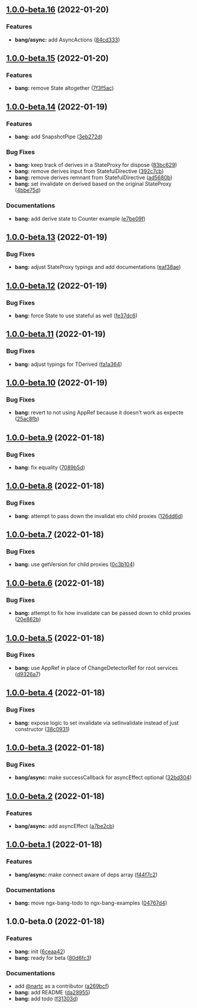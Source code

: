 ## [1.0.0-beta.16](https://github.com/nartc/nartc-workspace/compare/ngx-bang-v1.0.0-beta.15...ngx-bang-v1.0.0-beta.16) (2022-01-20)


### Features

* **bang/async:** add AsyncActions ([84cd333](https://github.com/nartc/nartc-workspace/commit/84cd3339e50b4835099afc904ad4a48e5428a906))

## [1.0.0-beta.15](https://github.com/nartc/nartc-workspace/compare/ngx-bang-v1.0.0-beta.14...ngx-bang-v1.0.0-beta.15) (2022-01-20)


### Features

* **bang:** remove State altogether ([7f3f5ac](https://github.com/nartc/nartc-workspace/commit/7f3f5ac28900ecd4e5f951e9049ee3cf2616cace))

## [1.0.0-beta.14](https://github.com/nartc/nartc-workspace/compare/ngx-bang-v1.0.0-beta.13...ngx-bang-v1.0.0-beta.14) (2022-01-19)


### Features

* **bang:** add SnapshotPipe ([3eb272d](https://github.com/nartc/nartc-workspace/commit/3eb272d7fc92dc9c7bfee5e679a23b3c108fbfba))


### Bug Fixes

* **bang:** keep track of derives in a StateProxy for dispose ([83bc629](https://github.com/nartc/nartc-workspace/commit/83bc6294ce29d2c8121556108fc94eff06af0ea6))
* **bang:** remove derives input from StatefulDirective ([392c7cb](https://github.com/nartc/nartc-workspace/commit/392c7cbd7bd910766fdb82bc7a865c2de1d02e3f))
* **bang:** remove derives remnant from StatefulDirective ([ad5680b](https://github.com/nartc/nartc-workspace/commit/ad5680bb0444d9a1cb393baf9d7e409c295e8012))
* **bang:** set invalidate on derived based on the original StateProxy ([4bbe75d](https://github.com/nartc/nartc-workspace/commit/4bbe75dd5dc7996276fa9dffa83aa3478f29b40d))


### Documentations

* **bang:** add derive state to Counter example ([e7be09f](https://github.com/nartc/nartc-workspace/commit/e7be09fcdaa78343f9d1b4185f41a562b3754677))

## [1.0.0-beta.13](https://github.com/nartc/nartc-workspace/compare/ngx-bang-v1.0.0-beta.12...ngx-bang-v1.0.0-beta.13) (2022-01-19)


### Bug Fixes

* **bang:** adjust StateProxy typings and add documentations ([eaf38ae](https://github.com/nartc/nartc-workspace/commit/eaf38ae82517f12ca687e1037ba225fea64b6012))

## [1.0.0-beta.12](https://github.com/nartc/nartc-workspace/compare/ngx-bang-v1.0.0-beta.11...ngx-bang-v1.0.0-beta.12) (2022-01-19)


### Bug Fixes

* **bang:** force State to use stateful as well ([fe37dc6](https://github.com/nartc/nartc-workspace/commit/fe37dc62ee3fc0460a9417a891a2fe3fe5f669ec))

## [1.0.0-beta.11](https://github.com/nartc/nartc-workspace/compare/ngx-bang-v1.0.0-beta.10...ngx-bang-v1.0.0-beta.11) (2022-01-19)


### Bug Fixes

* **bang:** adjust typings for TDerived ([fa1a364](https://github.com/nartc/nartc-workspace/commit/fa1a36425ef5fec98305b4ea4e30d9e7f193c3ab))

## [1.0.0-beta.10](https://github.com/nartc/nartc-workspace/compare/ngx-bang-v1.0.0-beta.9...ngx-bang-v1.0.0-beta.10) (2022-01-19)


### Bug Fixes

* **bang:** revert to not using AppRef because it doesn't work as expecte ([25ac8fb](https://github.com/nartc/nartc-workspace/commit/25ac8fbff9d3242441336a40bb658ad56e61a6d3))

## [1.0.0-beta.9](https://github.com/nartc/nartc-workspace/compare/ngx-bang-v1.0.0-beta.8...ngx-bang-v1.0.0-beta.9) (2022-01-18)


### Bug Fixes

* **bang:** fix equality ([7089b5d](https://github.com/nartc/nartc-workspace/commit/7089b5db3b9591aab5b524a50b05bf2b4c6b8cc0))

## [1.0.0-beta.8](https://github.com/nartc/nartc-workspace/compare/ngx-bang-v1.0.0-beta.7...ngx-bang-v1.0.0-beta.8) (2022-01-18)


### Bug Fixes

* **bang:** attempt to pass down the invalidat eto child proxies ([126dd6d](https://github.com/nartc/nartc-workspace/commit/126dd6d54cc405cfc3eb12a4d9b9992d87987ee7))

## [1.0.0-beta.7](https://github.com/nartc/nartc-workspace/compare/ngx-bang-v1.0.0-beta.6...ngx-bang-v1.0.0-beta.7) (2022-01-18)


### Bug Fixes

* **bang:** use getVersion for child proxies ([0c3b104](https://github.com/nartc/nartc-workspace/commit/0c3b1045a7c9dfb671d0615dd95f074158c371fe))

## [1.0.0-beta.6](https://github.com/nartc/nartc-workspace/compare/ngx-bang-v1.0.0-beta.5...ngx-bang-v1.0.0-beta.6) (2022-01-18)


### Bug Fixes

* **bang:** attempt to fix how invalidate can be passed down to child proxies ([20e862b](https://github.com/nartc/nartc-workspace/commit/20e862b9a7f38e757438f114e66a07994297a08b))

## [1.0.0-beta.5](https://github.com/nartc/nartc-workspace/compare/ngx-bang-v1.0.0-beta.4...ngx-bang-v1.0.0-beta.5) (2022-01-18)


### Bug Fixes

* **bang:** use AppRef in place of ChangeDetectorRef for root services ([d9326a7](https://github.com/nartc/nartc-workspace/commit/d9326a75dbb794f5b33bcf89e4a64f8661be32fc))

## [1.0.0-beta.4](https://github.com/nartc/nartc-workspace/compare/ngx-bang-v1.0.0-beta.3...ngx-bang-v1.0.0-beta.4) (2022-01-18)


### Bug Fixes

* **bang:** expose logic to set invalidate via setInvalidate instead of just constructor ([38c0931](https://github.com/nartc/nartc-workspace/commit/38c09316915f71edda59dacb03be256b62b0acdc))

## [1.0.0-beta.3](https://github.com/nartc/nartc-workspace/compare/ngx-bang-v1.0.0-beta.2...ngx-bang-v1.0.0-beta.3) (2022-01-18)


### Bug Fixes

* **bang/async:** make successCallback for asyncEffect optional ([32bd304](https://github.com/nartc/nartc-workspace/commit/32bd30454de8197001b16a29cf1ccd3462452c22))

## [1.0.0-beta.2](https://github.com/nartc/nartc-workspace/compare/ngx-bang-v1.0.0-beta.1...ngx-bang-v1.0.0-beta.2) (2022-01-18)


### Features

* **bang/async:** add asyncEffect ([a7be2cb](https://github.com/nartc/nartc-workspace/commit/a7be2cb6581f911cf7180a3591446ab711298409))

## [1.0.0-beta.1](https://github.com/nartc/nartc-workspace/compare/ngx-bang-v1.0.0-beta.0...ngx-bang-v1.0.0-beta.1) (2022-01-18)


### Features

* **bang/async:** make connect aware of deps array ([f44f7c2](https://github.com/nartc/nartc-workspace/commit/f44f7c235c2c29901aa617e2b8227d5c2abdef67))


### Documentations

* **bang:** move ngx-bang-todo to ngx-bang-examples ([04767d4](https://github.com/nartc/nartc-workspace/commit/04767d4c5f972a9c4b8cc65a60a0272022780bc7))

## 1.0.0-beta.0 (2022-01-18)


### Features

* **bang:** init ([6ceaa42](https://github.com/nartc/nartc-workspace/commit/6ceaa42a2d938f19de0a1d37d25eaabc07967c92))
* **bang:** ready for beta ([80d6fc3](https://github.com/nartc/nartc-workspace/commit/80d6fc3477a7ea5e5416886aa152e5fbbdf40fdb))


### Documentations

* add [@nartc](https://github.com/nartc) as a contributor ([a269bcf](https://github.com/nartc/nartc-workspace/commit/a269bcf96a43fc98b442b1148c1781a6ad9167a4))
* **bang:** add README ([da28955](https://github.com/nartc/nartc-workspace/commit/da2895569526d94fe4b1bf2b3aa6085e8a0f0505))
* **bang:** add todo ([f31303d](https://github.com/nartc/nartc-workspace/commit/f31303d1aff3114a8420e6aeec9d36bc6dfa49c2))


